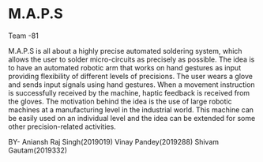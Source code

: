 # M.A.P.S
Team -81 

M.A.P.S is all about a highly precise automated soldering system, which allows the user to solder micro-circuits as precisely as possible. The idea is to have an automated robotic arm that works on hand gestures as input providing flexibility of different levels of precisions. The user wears a glove and sends input signals using hand gestures. When a movement instruction is successfully received by the machine, haptic feedback is received from the gloves. The motivation behind the idea is the use of large robotic machines at a manufacturing level in the industrial world. This machine can be easily used on an individual level and the idea can be extended for some other precision-related activities.

BY- Aniansh Raj Singh(2019019)
    Vinay Pandey(2019288)
    Shivam Gautam(2019332)
